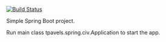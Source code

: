 [![Build Status](https://travis-ci.com/tpavels/spring-practice.svg?branch=master)](https://travis-ci.com/tpavels/spring-practice)

Simple Spring Boot project.

Run main class tpavels.spring.civ.Application to start the app.